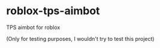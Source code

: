 # roblox-tps-aimbot
TPS aimbot for roblox

(Only for testing purposes, I wouldn't try to test this project)
